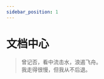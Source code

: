 ```yaml
---
sidebar_position: 1
---
```


# 文档中心

> 曾记否，看中流击水，浪遏飞舟。  
> 我走得很慢，但我从不后退。 

<script defer src='https://static.cloudflareinsights.com/beacon.min.js' data-cf-beacon='{"token": "3dd4ad2697584e5184d0ae64d598b6ff"}'></script>
